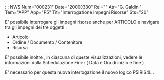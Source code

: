  :  : NWS Num="000231" Date="20000330" Rel="" Atr="G. Galdini" Tem="APP" App="P5" Tit="Interrogazione Impegni Risorse" Sts="20"

E' possibile interrogare gli impegni risorse anche per ARTICOLO e navigare tra gli impegni dei tre
oggetti  : 
   -  Articolo
   -  Ordine / Documento / Contenitore
   -   Risorsa

E' possibile inoltre , in ciascuna di queste visualizzazioni, vedere le informazioni dalla Schedulazione Fine   :  ( Data e Ora di inizio e fine )

E' necessario per questa nuova interrogazione il nuovo logico  P5IRIS4L .


